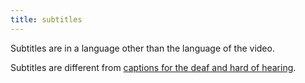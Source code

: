```yaml
---
title: subtitles
---
```


Subtitles are in a language other than the language of the video. 

Subtitles are different from [captions for the deaf and hard of hearing](#captions-media-object).